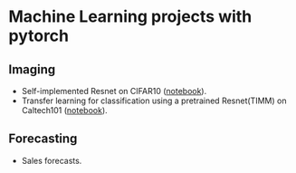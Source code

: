 # Machine Learning projects with pytorch

## Imaging
- Self-implemented Resnet on CIFAR10 ([notebook](https://github.com/amansinclair/ml/blob/master/ml/Cifar.ipynb)).
- Transfer learning for classification using a pretrained Resnet(TIMM) on Caltech101 ([notebook](https://github.com/amansinclair/ml/blob/master/ml/Caltech.ipynb)).

## Forecasting
- Sales forecasts.